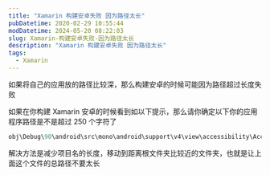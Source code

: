 ```yaml
---
title: "Xamarin 构建安卓失败 因为路径太长"
pubDatetime: 2020-02-29 10:55:44
modDatetime: 2024-05-20 08:22:03
slug: Xamarin-构建安卓失败-因为路径太长
description: "Xamarin 构建安卓失败 因为路径太长"
tags:
  - Xamarin
---
```





如果将自己的应用放的路径比较深，那么构建安卓的时候可能因为路径超过长度失败

<!--more-->


<!-- CreateTime:2020/2/29 18:55:44 -->
<!-- 标签：Xamarin -->


如果在你构建 Xamarin 安卓的时候看到如以下提示，那么请你确定以下你的应用程序路径是不是超过 250 个字符了

```csharp
obj\Debug\90\android\src\mono\android\support\v4\view\accessibility\AccessibilityManagerCompat_AccessibilityStateChangeListenerImplementor.java
```

解决方法是减少项目名的长度，移动到距离根文件夹比较近的文件夹，也就是让上面这个文件的总路径不要太长

